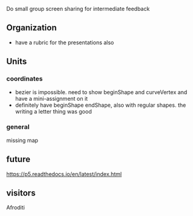 
Do small group screen sharing for intermediate feedback

## Organization

- have a rubric for the presentations also


## Units

### coordinates
- bezier is impossible. need to show beginShape and curveVertex and have a mini-assignment on it
- definitely have beginShape endShape, also with regular shapes. the writing a letter thing was good




### general

missing map


#####

## future

https://p5.readthedocs.io/en/latest/index.html


## visitors

Afroditi
